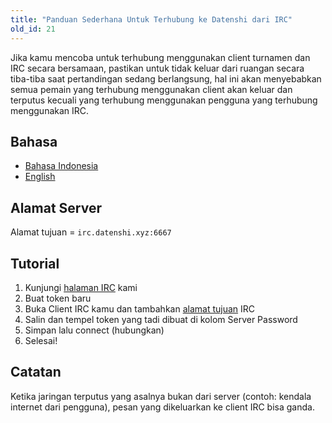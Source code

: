 ```yaml
---
title: "Panduan Sederhana Untuk Terhubung ke Datenshi dari IRC"
old_id: 21
---
```


Jika kamu mencoba untuk terhubung menggunakan client turnamen dan IRC secara bersamaan, pastikan untuk tidak keluar dari ruangan secara tiba-tiba saat pertandingan sedang berlangsung, hal ini akan menyebabkan semua pemain yang terhubung menggunakan client akan keluar dan terputus kecuali yang terhubung menggunakan pengguna yang terhubung menggunakan IRC.

## Bahasa

- [Bahasa Indonesia](https://osu.datenshi.pw/doc/21)
- [English](https://osu.datenshi.pw/doc/11)

## Alamat Server

Alamat tujuan = `irc.datenshi.xyz:6667`

## Tutorial

1. Kunjungi [halaman IRC](/irc) kami
2. Buat token baru
3. Buka Client IRC kamu dan tambahkan [alamat tujuan](#alamat-server) IRC
4. Salin dan tempel token yang tadi dibuat di kolom Server Password
5. Simpan lalu connect (hubungkan)
6. Selesai!

## Catatan

Ketika jaringan terputus yang asalnya bukan dari server (contoh: kendala internet dari pengguna), pesan yang dikeluarkan ke client IRC bisa ganda.
